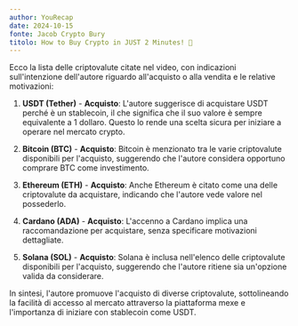 ```yaml
---
author: YouRecap
date: 2024-10-15
fonte: Jacob Crypto Bury
titolo: How to Buy Crypto in JUST 2 Minutes! 🤔
---
```


Ecco la lista delle criptovalute citate nel video, con indicazioni sull'intenzione dell'autore riguardo all'acquisto o alla vendita e le relative motivazioni:

1. **USDT (Tether)** - **Acquisto**: L'autore suggerisce di acquistare USDT perché è un stablecoin, il che significa che il suo valore è sempre equivalente a 1 dollaro. Questo lo rende una scelta sicura per iniziare a operare nel mercato crypto.

2. **Bitcoin (BTC)** - **Acquisto**: Bitcoin è menzionato tra le varie criptovalute disponibili per l'acquisto, suggerendo che l'autore considera opportuno comprare BTC come investimento.

3. **Ethereum (ETH)** - **Acquisto**: Anche Ethereum è citato come una delle criptovalute da acquistare, indicando che l'autore vede valore nel possederlo.

4. **Cardano (ADA)** - **Acquisto**: L'accenno a Cardano implica una raccomandazione per acquistare, senza specificare motivazioni dettagliate.

5. **Solana (SOL)** - **Acquisto**: Solana è inclusa nell'elenco delle criptovalute disponibili per l'acquisto, suggerendo che l'autore ritiene sia un'opzione valida da considerare.

In sintesi, l'autore promuove l'acquisto di diverse criptovalute, sottolineando la facilità di accesso al mercato attraverso la piattaforma mexe e l'importanza di iniziare con stablecoin come USDT.
